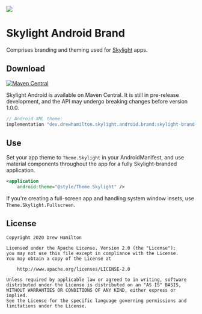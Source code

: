 [![](https://github.com/drewhamilton/SkylightAndroidBrand/workflows/CI/badge.svg?branch=main)](https://github.com/drewhamilton/SkylightAndroidBrand/actions?query=workflow%3ACI+branch%3Amain)

# Skylight Android Brand

Comprises branding and theming used for [Skylight](https://github.com/drewhamilton/SkylightAndroid)
apps.

## Download
[![Maven Central](https://maven-badges.herokuapp.com/maven-central/dev.drewhamilton.skylight.android.brand/skylight-brand-xml-theme/badge.svg)](https://maven-badges.herokuapp.com/maven-central/dev.drewhamilton.skylight.android.brand/skylight-brand-xml-theme)

Skylight Android is available on Maven Central. It is still in pre-release development, and the API
may undergo breaking changes before version 1.0.0.

```groovy
// Android XML theme:
implementation "dev.drewhamilton.skylight.android.brand:skylight-brand-xml-theme:$version"
```

## Use
Set your app theme to `Theme.Skylight` in your AndroidManifest, and use material components
throughout the app for a fully Skylight-branded application.

```xml
<application
    android:theme="@style/Theme.Skylight" />
```

If you're creating a full-screen app and handling system window insets, use
`Theme.Skylight.Fullscreen`.

## License
```
Copyright 2020 Drew Hamilton

Licensed under the Apache License, Version 2.0 (the "License");
you may not use this file except in compliance with the License.
You may obtain a copy of the License at

    http://www.apache.org/licenses/LICENSE-2.0

Unless required by applicable law or agreed to in writing, software
distributed under the License is distributed on an "AS IS" BASIS,
WITHOUT WARRANTIES OR CONDITIONS OF ANY KIND, either express or implied.
See the License for the specific language governing permissions and
limitations under the License.
```
